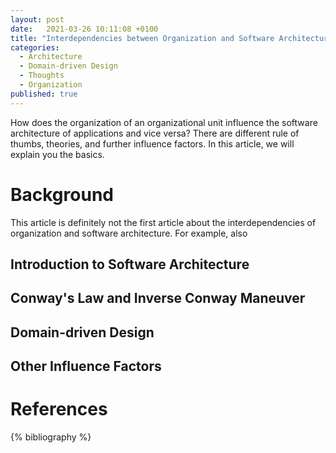 ```yaml
---
layout: post
date:   2021-03-26 10:11:08 +0100
title: "Interdependencies between Organization and Software Architecture (Part 1)"
categories:
  - Architecture
  - Domain-driven Design
  - Thoughts
  - Organization
published: true
---
```

How does the organization of an organizational unit influence the software architecture of applications and vice versa?
There are different rule of thumbs, theories, and further influence factors.
In this article, we will explain you the basics.

# Background

This article is definitely not the first article about the interdependencies of organization and software architecture.
For example, also 

## Introduction to Software Architecture

## Conway's Law and Inverse Conway Maneuver

## Domain-driven Design

## Other Influence Factors

# References

{% bibliography %}

[efficient-team-design]: https://itrevolution.com/conways-law-critical-for-efficient-team-design-in-tech/
[conways-law]:  http://www.melconway.com/Home/Conways_Law.html